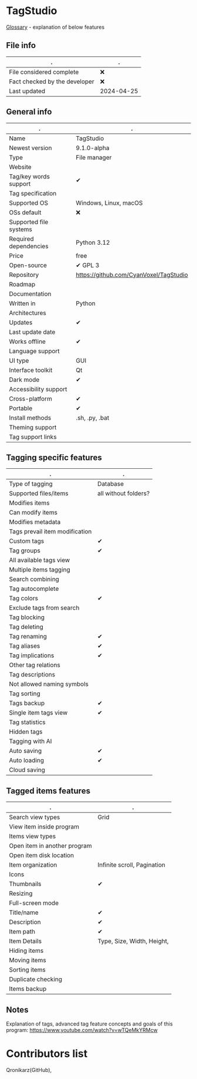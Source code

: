 # TagStudio
[Glossary](glossary.md) - explanation of below features

## File info
. | . |
---|---
File considered complete | ❌
Fact checked by the developer | ❌
Last updated | 2024-04-25

## General info
. | . |
---|---
Name | TagStudio
Newest version | 9.1.0-alpha
Type | File manager
Website | 
Tag/key words support | ✔
Tag specification | 
Supported OS | Windows, Linux, macOS
OSs default | ❌
Supported file systems | 
Required dependencies | Python 3.12
Price | free
Open-source | ✔ GPL 3
Repository | https://github.com/CyanVoxel/TagStudio
Roadmap | 
Documentation | 
Written in | Python
Architectures | 
Updates | ✔
Last update date | 
Works offline | ✔
Language support | 
UI type | GUI
Interface toolkit | Qt
Dark mode | ✔
Accessibility support | 
Cross-platform | ✔
Portable | ✔
Install methods | .sh, .py, .bat
Theming support | 
Tag support links | 

## Tagging specific features
. | . |
---|---
Type of tagging | Database
Supported files/items | all without folders?
Modifies items | 
Can modify items | 
Modifies metadata | 
Tags prevail item modification | 
Custom tags | ✔
Tag groups | ✔
All available tags view | 
Multiple items tagging | 
Search combining | 
Tag autocomplete | 
Tag colors | ✔
Exclude tags from search | 
Tag blocking | 
Tag deleting | 
Tag renaming | ✔
Tag aliases | ✔
Tag implications | ✔
Other tag relations | 
Tag descriptions | 
Not allowed naming symbols | 
Tag sorting | 
Tags backup | ✔
Single item tags view | ✔
Tag statistics | 
Hidden tags | 
Tagging with AI | 
Auto saving | ✔
Auto loading | ✔
Cloud saving | 

## Tagged items features
. | . |
---|---
Search view types | Grid
View item inside program | 
Items view types | 
Open item in another program | 
Open item disk location | 
Item organization | Infinite scroll, Pagination
Icons | 
Thumbnails | ✔
Resizing | 
Full-screen mode | 
Title/name | ✔
Description | ✔
Item path | ✔
Item Details | Type, Size, Width, Height,
Hiding items | 
Moving items | 
Sorting items | 
Duplicate checking | 
Items backup | 

## Notes
Explanation of tags, advanced tag feature concepts and goals of this program: https://www.youtube.com/watch?v=wTQeMkYRMcw

# Contributors list
Qronikarz(GitHub), 
